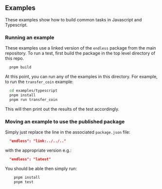 ## Examples

These examples show how to build common tasks in Javascript and Typescript.

### Running an example

These examples use a linked version of the `endless` package from the main repository. To run a test, first build the package in the top level directory of this repo.

```bash
  pnpm build
```

At this point, you can run any of the examples in this directory. For example, to run the `transfer_coin` example:

```bash
  cd examples/typescript
  pnpm install
  pnpm run transfer_coin
```

This will then print out the results of the test accordingly.

### Moving an example to use the published package

Simply just replace the line in the associated `package.json` file:

```json
  "endless": "link:../../.."
```

with the appropriate version e.g.:

```json
  "endless": "latest"
```

You should be able then simply run:

```bash
    pnpm install
    pnpm test
```
